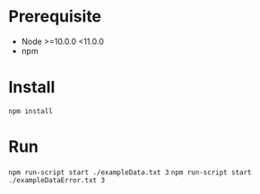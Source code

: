 # Prerequisite
* Node >=10.0.0 <11.0.0
* npm

# Install
`npm install`

# Run
`npm run-script start ./exampleData.txt 3`
`npm run-script start ./exampleDataError.txt 3`
